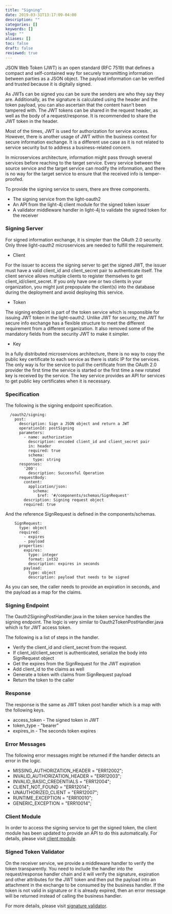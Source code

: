 ```yaml
---
title: "Signing"
date: 2019-03-31T13:17:09-04:00
description: ""
categories: []
keywords: []
slug: ""
aliases: []
toc: false
draft: false
reviewed: true
---
```


JSON Web Token (JWT) is an open standard (RFC 7519) that defines a compact and self-contained way for securely transmitting information between parties as a JSON object. The payload information can be verified and trusted because it is digitally signed.

As JWTs can be signed you can be sure the senders are who they say they are. Additionally, as the signature is calculated using the header and the token payload, you can also ascertain that the content hasn't been tampered with. The JWT tokens can be shared in the request header, as well as the body of a request/response. It is recommended to share the JWT token in the header.

Most of the times, JWT is used for authorization for service access. However, there is another usage of JWT within the business context for secure information exchange. It is a different use case as it is not related to service security but to address a business-related concern.

In microservices architecture, information might pass through several services before reaching to the target service. Every service between the source service and the target service can modify the information, and there is no way for the target service to ensure that the received info is temper-proofed.

To provide the signing service to users, there are three components. 

* The signing service from the light-oauth2
* An API from the light-4j client module for the signed token issuer
* A validator middleware handler in light-4j to validate the signed token for the receiver

### Signing Server

For signed information exchange, it is simpler than the OAuth 2.0 security. Only three light-oauth2 microservices are needed to fulfill the requirement. 

* Client

For the issuer to access the signing server to get the signed JWT, the issuer must have a valid client_id and client_secret pair to authenticate itself. The client service allows multiple clients to register themselves to get client_id/client_secret. If you only have one or two clients in your organization, you might just prepopulate the client(s) into the database during the deployment and avoid deploying this service. 

* Token

The signing endpoint is part of the token service which is responsible for issuing JWT token in the light-oauth2. Unlike JWT for security, the JWT for secure info exchange has a flexible structure to meet the different requirement from a different organization. It also removed some of the mandatory fields from the security JWT to make it simpler. 

* Key

In a fully distributed microservices architecture, there is no way to copy the public key certificate to each service as there is static IP for the services. The only way is for the service to pull the certificate from the OAuth 2.0 provider the first time the service is started or the first time a new rotated key is received by the service. The key service provides an API for services to get public key certificates when it is necessary. 


### Specification

The following is the signing endpoint specification.

```
  /oauth2/signing:
    post:
      description: Sign a JSON object and return a JWT
      operationId: postSigning
      parameters:
        - name: authorization
          description: encoded client_id and client_secret pair
          in: header
          required: true
          schema:
            type: string
      responses:
        '200':
          description: Successful Operation
      requestBody:
        content:
          application/json:
            schema:
              $ref: '#/components/schemas/SignRequest'
        description: Signing request object
        required: true

```

And the reference SignRequest is defined in the components/schemas. 

```
    SignRequest:
      type: object
      required:
        - expires
        - payload
      properties:
        expires:
          type: integer
          format: int32
          description: expires in seconds
        payload:
          type: object
          description: payload that needs to be signed
```

As you can see, the caller needs to provide an expiration in seconds, and the payload as a map for the claims. 

### Signing Endpoint

The Oauth2SigningPostHandler.java in the token service handles the signing endpoint. The logic is very similar to Oauth2TokenPostHandler.java which is for JWT access token. 

The following is a list of steps in the handler.


* Verify the client_id and client_secret from the request.
* If client_id/client_secret is authenticated, serialize the body into SignRequest object
* Get the expires from the SignRequest for the JWT expiration
* Add client_id to the claims as well
* Generate a token with claims from SignRequest payload
* Return the token to the caller

### Response

The response is the same as JWT token post handler which is a map with the following keys. 

* access_token - The signed token in JWT
* token_type - "bearer"
* expires_in - The seconds token expires

### Error Messages

The following error messages might be returned if the handler detects an error in the logic. 

* MISSING_AUTHORIZATION_HEADER = "ERR12002";
* INVALID_AUTHORIZATION_HEADER = "ERR12003";
* INVALID_BASIC_CREDENTIALS = "ERR12004";
* CLIENT_NOT_FOUND = "ERR12014";
* UNAUTHORIZED_CLIENT = "ERR12007";
* RUNTIME_EXCEPTION = "ERR10010";
* GENERIC_EXCEPTION = "ERR10014";

### Client Module

In order to access the signing service to get the signed token, the client module has been updated to provide an API to do this automatically. For details, please visit [client module][]. 

### Signed Token Validator

On the receiver service, we provide a middleware handler to verify the token transparently. You need to include the handler into the request/response handler chain and it will verify the signature, expiration and other attributes for the JWT token and then put the payload into an attachment in the exchange to be consumed by the business handler. If the token is not valid in signature or it is already expired, then an error message will be returned instead of calling the business handler. 

For more details, please visit [signature validator][]. 

[client module]: /concern/client/
[signature validator]: /concern/signature-validator/



